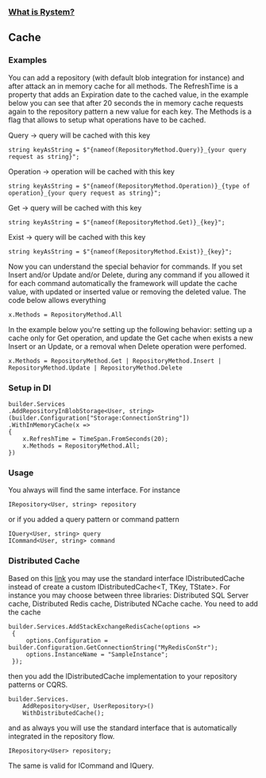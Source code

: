 ﻿### [What is Rystem?](https://github.com/KeyserDSoze/RystemV3)

## Cache

### Examples
You can add a repository (with default blob integration for instance) and after attack an in memory cache for all methods.
The RefreshTime is a property that adds an Expiration date to the cached value, in the example below you can see that after 20 seconds the in memory cache requests again to the repository pattern a new value for each key.
The Methods is a flag that allows to setup what operations have to be cached.

Query -> query will be cached with this key

    string keyAsString = $"{nameof(RepositoryMethod.Query)}_{your query request as string}";

Operation -> operation will be cached with this key

    string keyAsString = $"{nameof(RepositoryMethod.Operation)}_{type of operation}_{your query request as string}";

Get -> query will be cached with this key
    
    string keyAsString = $"{nameof(RepositoryMethod.Get)}_{key}";

Exist -> query will be cached with this key
    
    string keyAsString = $"{nameof(RepositoryMethod.Exist)}_{key}";

Now you can understand the special behavior for commands. If you set Insert and/or Update and/or Delete, during any command if you allowed it for each command automatically the framework will update the cache value, with updated or inserted value or removing the deleted value.
The code below allows everything

    x.Methods = RepositoryMethod.All

In the example below you're setting up the following behavior: setting up a cache only for Get operation, and update the Get cache when exists a new Insert or an Update, or a removal when Delete operation were perfomed.
    
    x.Methods = RepositoryMethod.Get | RepositoryMethod.Insert | RepositoryMethod.Update | RepositoryMethod.Delete

### Setup in DI

	builder.Services
    .AddRepositoryInBlobStorage<User, string>(builder.Configuration["Storage:ConnectionString"])
    .WithInMemoryCache(x =>
    {
        x.RefreshTime = TimeSpan.FromSeconds(20);
        x.Methods = RepositoryMethod.All;
    })

### Usage
You always will find the same interface. For instance

    IRepository<User, string> repository

or if you added a query pattern or command pattern

    IQuery<User, string> query 
    ICommand<User, string> command

### Distributed Cache
Based on this [link](https://docs.microsoft.com/en-us/aspnet/core/performance/caching/distributed) you may use the standard interface IDistributedCache instead of create a custom IDistributedCache<T, TKey, TState>.
For instance you may choose between three libraries: Distributed SQL Server cache, Distributed Redis cache, Distributed NCache cache.
You need to add the cache

    builder.Services.AddStackExchangeRedisCache(options =>
     {
         options.Configuration = builder.Configuration.GetConnectionString("MyRedisConStr");
         options.InstanceName = "SampleInstance";
     });

then you add the IDistributedCache implementation to your repository patterns or CQRS.

    builder.Services.
        AddRepository<User, UserRepository>()
        WithDistributedCache();

and as always you will use the standard interface that is automatically integrated in the repository flow.
    
    IRepository<User> repository;

The same is valid for ICommand and IQuery.